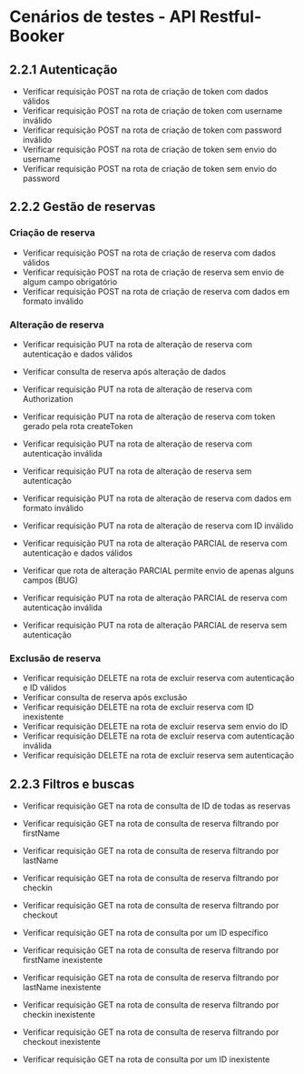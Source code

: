 # Cenários de testes - API Restful-Booker

## 2.2.1 Autenticação
- Verificar requisição POST na rota de criação de token com dados válidos
- Verificar requisição POST na rota de criação de token com username inválido
- Verificar requisição POST na rota de criação de token com password inválido
- Verificar requisição POST na rota de criação de token sem envio do username
- Verificar requisição POST na rota de criação de token sem envio do password

## 2.2.2 Gestão de reservas

### Criação de reserva
- Verificar requisição POST na rota de criação de reserva com dados válidos
- Verificar requisição POST na rota de criação de reserva sem envio de algum campo obrigatório
- Verificar requisição POST na rota de criação de reserva com dados em formato inválido

### Alteração de reserva
- Verificar requisição PUT na rota de alteração de reserva com autenticação e dados válidos
- Verificar consulta de reserva após alteração de dados 
- Verificar requisição PUT na rota de alteração de reserva com Authorization
- Verificar requisição PUT na rota de alteração de reserva com token gerado pela rota createToken
- Verificar requisição PUT na rota de alteração de reserva com autenticação inválida
- Verificar requisição PUT na rota de alteração de reserva sem autenticação
- Verificar requisição PUT na rota de alteração de reserva com dados em formato inválido
- Verificar requisição PUT na rota de alteração de reserva com ID inválido

- Verificar requisição PUT na rota de alteração PARCIAL de reserva com autenticação e dados válidos
- Verificar que rota de alteração PARCIAL permite envio de apenas alguns campos  (BUG)
- Verificar requisição PUT na rota de alteração PARCIAL de reserva com autenticação inválida
- Verificar requisição PUT na rota de alteração PARCIAL de reserva sem autenticação

### Exclusão de reserva
- Verificar requisição DELETE na rota de excluir reserva com autenticação e ID válidos
- Verificar consulta de reserva após exclusão  
- Verificar requisição DELETE na rota de excluir reserva com ID inexistente
- Verificar requisição DELETE na rota de excluir reserva sem envio do ID
- Verificar requisição DELETE na rota de excluir reserva com autenticação inválida
- Verificar requisição DELETE na rota de excluir reserva sem autenticação


## 2.2.3 Filtros e buscas
- Verificar requisição GET na rota de consulta de ID de todas as reservas
- Verificar requisição GET na rota de consulta de reserva filtrando por firstName
- Verificar requisição GET na rota de consulta de reserva filtrando por lastName
- Verificar requisição GET na rota de consulta de reserva filtrando por checkin
- Verificar requisição GET na rota de consulta de reserva filtrando por checkout
- Verificar requisição GET na rota de consulta por um ID específico

- Verificar requisição GET na rota de consulta de reserva filtrando por firstName inexistente 
- Verificar requisição GET na rota de consulta de reserva filtrando por lastName inexistente
- Verificar requisição GET na rota de consulta de reserva filtrando por checkin inexistente
- Verificar requisição GET na rota de consulta de reserva filtrando por checkout inexistente
- Verificar requisição GET na rota de consulta por um ID inexistente